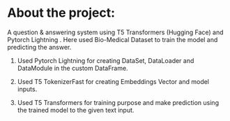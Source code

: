 #  About the project:
A question & answering system using T5 Transformers (Hugging Face) and Pytorch Lightning . Here used Bio-Medical Dataset to train the model and predicting the answer.

1. Used Pytorch Lightning for creating DataSet, DataLoader and DataModule in the custom DataFrame.

2. Used T5 TokenizerFast for creating Embeddings Vector and model inputs.

3. Used T5 Transformers for training purpose and make prediction using the trained model to the given text input.


